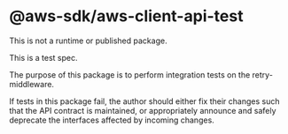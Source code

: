 # @aws-sdk/aws-client-api-test

This is not a runtime or published package.

This is a test spec.

The purpose of this package is to perform integration tests on the retry-middleware.

If tests in this package fail, the author should either fix their changes such that the API contract
is maintained, or appropriately announce and safely deprecate the interfaces affected by incoming changes.
